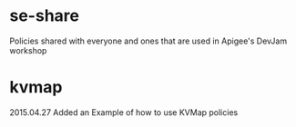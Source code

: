 se-share
========

Policies shared with everyone and ones that are used in Apigee's DevJam workshop

kvmap
=====
2015.04.27 Added an Example of how to use KVMap policies